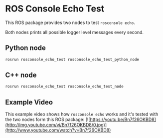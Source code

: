 # ROS Console Echo Test

This ROS package provides two nodes to test `rosconsole echo`.

Both nodes prints all possible logger level messages every second.

## Python node

```bash
rosrun rosconsole_echo_test rosconsole_echo_test_python_node
```

## C++ node
```bash
rosrun rosconsole_echo_test rosconsole_echo_test_node
```

## Example Video

This example video shows how `rosconsole echo` works and it's tested with the two nodes form this ROS package:
[![https://youtu.be/Bn7f26OKBD8](http://img.youtube.com/vi/Bn7f26OKBD8/0.jpg)](http://www.youtube.com/watch?v=Bn7f26OKBD8)
